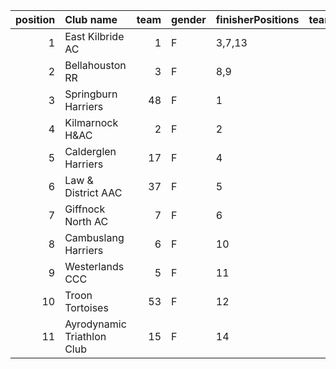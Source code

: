 |   position | Club name                  |   team | gender   | finisherPositions   |   teamPoints |   penaltyPoints |   totalPoints |   totalFinishers | Website                                    |
|-----------:|:---------------------------|-------:|:---------|:--------------------|-------------:|----------------:|--------------:|-----------------:|:-------------------------------------------|
|          1 | East Kilbride AC           |      1 | F        | 3,7,13              |           23 |               0 |            23 |                3 | http://www.ekac.org.uk/                    |
|          2 | Bellahouston RR            |      3 | F        | 8,9                 |           17 |              24 |            41 |                2 | https://www.bellahoustonroadrunners.co.uk/ |
|          3 | Springburn Harriers        |     48 | F        | 1                   |            1 |              48 |            49 |                1 | https://www.springburnharriers.co.uk/      |
|          4 | Kilmarnock H&AC            |      2 | F        | 2                   |            2 |              48 |            50 |                1 | http://www.kilmarnockharriers.com/         |
|          5 | Calderglen Harriers        |     17 | F        | 4                   |            4 |              48 |            52 |                1 | http://www.calderglenharriers.org.uk/      |
|          6 | Law & District AAC         |     37 | F        | 5                   |            5 |              48 |            53 |                1 | http://www.lawaac.co.uk/                   |
|          7 | Giffnock North AC          |      7 | F        | 6                   |            6 |              48 |            54 |                1 | https://www.giffnocknorth.co.uk/           |
|          8 | Cambuslang Harriers        |      6 | F        | 10                  |           10 |              48 |            58 |                1 | https://cambuslangharriers.org/            |
|          9 | Westerlands CCC            |      5 | F        | 11                  |           11 |              48 |            59 |                1 | https://westerlandsccc.co.uk/              |
|         10 | Troon Tortoises            |     53 | F        | 12                  |           12 |              48 |            60 |                1 | http://troontortoises.co.uk                |
|         11 | Ayrodynamic Triathlon Club |     15 | F        | 14                  |           14 |              48 |            62 |                1 | http://www.ayrodynamic.org.uk/             |